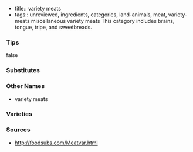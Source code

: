 - title:: variety meats
- tags:: unreviewed, ingredients, categories, land-animals, meat, variety-meats
miscellaneous variety meats This category includes brains, tongue, tripe, and sweetbreads.

### Tips
false

### Substitutes


### Other Names

* variety meats

### Varieties


### Sources
* http://foodsubs.com/Meatvar.html
